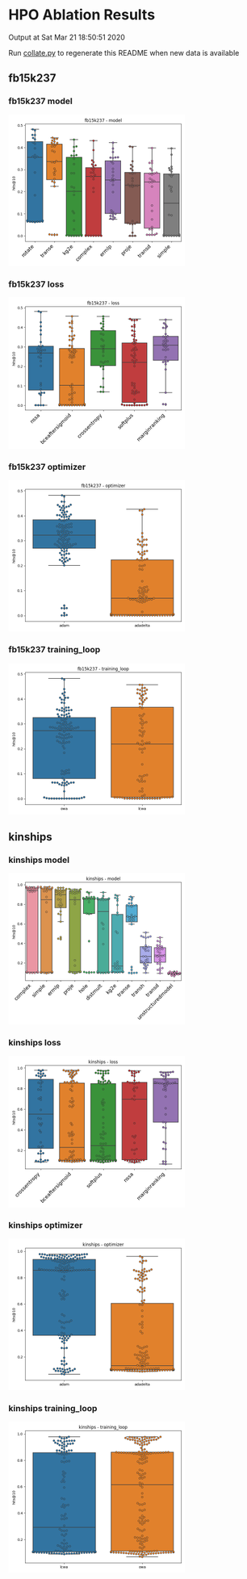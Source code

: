 # HPO Ablation Results

Output at Sat Mar 21 18:50:51 2020

Run <a href="/results/collate.py">collate.py</a> to regenerate this README when new data is available
## fb15k237

### fb15k237 model

<img src="results/_results/fb15k237/model.png" alt="fb15k237 model" height="300" />

### fb15k237 loss

<img src="results/_results/fb15k237/loss.png" alt="fb15k237 loss" height="300" />

### fb15k237 optimizer

<img src="results/_results/fb15k237/optimizer.png" alt="fb15k237 optimizer" height="300" />

### fb15k237 training_loop

<img src="results/_results/fb15k237/training_loop.png" alt="fb15k237 training_loop" height="300" />

## kinships

### kinships model

<img src="results/_results/kinships/model.png" alt="kinships model" height="300" />

### kinships loss

<img src="results/_results/kinships/loss.png" alt="kinships loss" height="300" />

### kinships optimizer

<img src="results/_results/kinships/optimizer.png" alt="kinships optimizer" height="300" />

### kinships training_loop

<img src="results/_results/kinships/training_loop.png" alt="kinships training_loop" height="300" />

